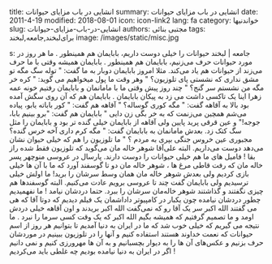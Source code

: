 title: انشایی در باب مزایای حیوانات
summary: انشایی در باب مزایای حیوانات
date: 2011-4-19
modified: 2018-08-01
icon:  icon-link2
lang: fa
category: خواندنیها
slug: انشایی-در-باب-مزایای-حیوانات
authors: مجتبی بنائی
tags: برای‌لبخند,جامعه,لبخند
image: /images/static/misc.jpg

s: جامعه | لبخند   حیوانات را خیلی‌ دوست داریم، بابایمان هم همینطور .  ما هر روز در مورد حیوانات حرف می‌زنیم، بابایمان هم همینطور .  بابایمان همیشه وقتی ‌با ما حرف می‌زند از حیوانات هم یاد می‌کند. مثلا امروز بابایمان دوبار به ما گفت: " توله سگ مگه تو مشق نداری که نشستی پای تلوزیون؟ "  وهر وقت ما پول میخواهیم می گوید: " کره خر مگه من نشستم سر گنج؟ "  چند روز پیش وقتی‌ ما با مامانمان و بابایمان رفتیم خونه عمه زهرا اینا یک تاکسی داشت می زد به پیکان بابایمان .  بابایمان هم که آن روی سگش آمده بود بالا به آقاهه گفت: " مگه کوری گوساله؟ "  آقاهه هم گفت: " کور باباته یابو، پیاده می‌شم همچین می‌زنمت که به خر بگی‌ زن دایی "  بابایمان هم گفت: "برو بینیم بابا، جوجه!" و عین قرقی پرید پایین ولی‌ آقاهه از بابایمان خیلی ‌گنده تر بود و بابایمان را مثل سگ کتک زد. بعدش مامانمان به بابایمان گفت: " مگه کرم داری آخه خرس گنده؟ مجبوری عین خروس جنگی بپری به مردم ؟ "  ما تلوزیون را هم که خیلی‌ حیوان نشان می‌دهد دوست می‌داریم. البته علی‌آقا شوهر خاله مان می‌گوید که تلوزیون فقط شده راز بقا !  فامیل های ما هم خیلی‌ حیوانات را دوست دارند. پارسال در عروسی‌ منوچهر پسر خاله مان که رفت قاطی‌ مرغ ها ، شوهر خاله مان دو تا گوسفند آورد که ما با آن ها خیلی‌ بازی کردیم ولی‌ بعدش شوهر خاله مان همان وسط سرشان را برید! ما اولش خیلی‌ ترسیدیم ولی‌ بابایمان گفت چند تا عروسی‌ برویم عادت می‌کنیم. البته گوسفندها هم چیزی نگفتند و گذاشتند شوهر خاله‌مان سرشان را ببرد. حتما دردشان نیامد !  ما نفهمیدیم چطور دردشان نیامده چون یکبار در کامپیوتر داداشمان یک فیلم دیدیم که دوتا آقا که هی‌ می گفتند الله اکبر سر یک آقا رو که نمی‌گفت الله اکبر بریدند و اون آقاهه خیلی‌ دردش اومد و ما تصمیم گرفتیم که همیشه بگیم الله اکبر که یک وقت کسی‌ سرما را نبرد .  ما نتیجه می گیریم که خیلی‌ خوب شد که ما در ایران به دنیا آمدیم تا بتوانیم هر روز از اسم حیوانات که نعمت خداوند هستند استفاده کنیم و آنها را در تلوزیون ببینیم در موردشان حرف بزنیم و عکس‌های آن ها را به دیوار بچسبانیم و به آن ها مهرورزی کنیم و نمی دانیم اگر  در ایران به دنیا نیامده بودیم چه غلطی باید می‌کردیم !
